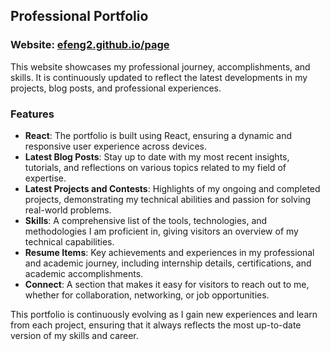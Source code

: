 ## Professional Portfolio

### Website: [efeng2.github.io/page](https://efeng2.github.io/page)

This website showcases my professional journey, accomplishments, and skills. It is continuously updated to reflect the latest developments in my projects, blog posts, and professional experiences.

### Features

- **React**: The portfolio is built using React, ensuring a dynamic and responsive user experience across devices.
- **Latest Blog Posts**: Stay up to date with my most recent insights, tutorials, and reflections on various topics related to my field of expertise.
- **Latest Projects and Contests**: Highlights of my ongoing and completed projects, demonstrating my technical abilities and passion for solving real-world problems.
- **Skills**: A comprehensive list of the tools, technologies, and methodologies I am proficient in, giving visitors an overview of my technical capabilities.
- **Resume Items**: Key achievements and experiences in my professional and academic journey, including internship details, certifications, and academic accomplishments.
- **Connect**: A section that makes it easy for visitors to reach out to me, whether for collaboration, networking, or job opportunities.

This portfolio is continuously evolving as I gain new experiences and learn from each project, ensuring that it always reflects the most up-to-date version of my skills and career.
